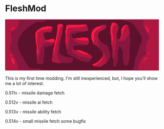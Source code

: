# FleshMod
![logo](https://github.com/FallingDice/flesh-mod/blob/master/logo.png)

This is my first time modding. I'm still inexperienced, but, I hope you'll show me a lot of interest.

0.511v - missile damage fetch

0.512v - missile ai fetch

0.513v - missile ability fetch

0.514v - small missile fetch
some bugfix